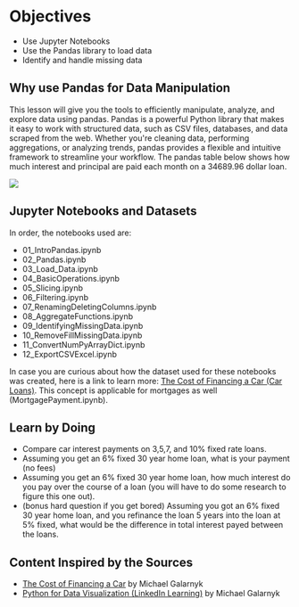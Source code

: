 # Objectives
- Use Jupyter Notebooks
- Use the Pandas library to load data
- Identify and handle missing data

## Why use Pandas for Data Manipulation
This lesson will give you the tools to efficiently manipulate, analyze, and explore data using pandas. Pandas is a powerful Python library that makes it easy to work with structured data, such as CSV files, databases, and data scraped from the web. Whether you're cleaning data, performing aggregations, or analyzing trends, pandas provides a flexible and intuitive framework to streamline your workflow. The pandas table below shows how much interest and principal are paid each month on a 34689.96 dollar loan. 

![](images/total_interest_paid_differentmortgages.png)


## Jupyter Notebooks and Datasets

In order, the notebooks used are: 

- 01_IntroPandas.ipynb
- 02_Pandas.ipynb
- 03_Load_Data.ipynb
- 04_BasicOperations.ipynb
- 05_Slicing.ipynb
- 06_Filtering.ipynb
- 07_RenamingDeletingColumns.ipynb
- 08_AggregateFunctions.ipynb
- 09_IdentifyingMissingData.ipynb
- 10_RemoveFillMissingData.ipynb
- 11_ConvertNumPyArrayDict.ipynb
- 12_ExportCSVExcel.ipynb

In case you are curious about how the dataset used for these notebooks was created, here is a link to learn more: [The Cost of Financing a Car (Car Loans)](https://medium.com/towards-data-science/the-cost-of-financing-a-new-car-car-loans-c00997f1aee). This concept is applicable for mortgages as well (MortgagePayment.ipynb).

## Learn by Doing
- Compare car interest payments on 3,5,7, and 10% fixed rate loans. 
- Assuming you get an 6% fixed 30 year home loan, what is your payment (no fees)
- Assuming you get an 6% fixed 30 year home loan, how much interest do you pay over the course of a loan (you will have to do some research to figure this one out).
- (bonus hard question if you get bored) Assuming you got an 6% fixed 30 year home loan, and you refinance the loan 5 years into the loan at 5% fixed, what would be the difference in total interest payed between the loans. 

## Content Inspired by the Sources

- [The Cost of Financing a Car](https://medium.com/towards-data-science/the-cost-of-financing-a-new-car-car-loans-c00997f1aee?source=friends_link&sk=6f006d48fb46dbd82e52db2ec3b12890) by Michael Galarnyk
- [Python for Data Visualization (LinkedIn Learning)](https://www.linkedin.com/learning-login/share?account=2163426&forceAccount=false&redirect=https%3A%2F%2Fwww.linkedin.com%2Flearning%2Fpython-for-data-visualization-2023%3Ftrk%3Dshare_ent_url%26shareId%3DDGcmsACFQiarZzlJgzHfzQ%253D%253D) by Michael Galarnyk 

